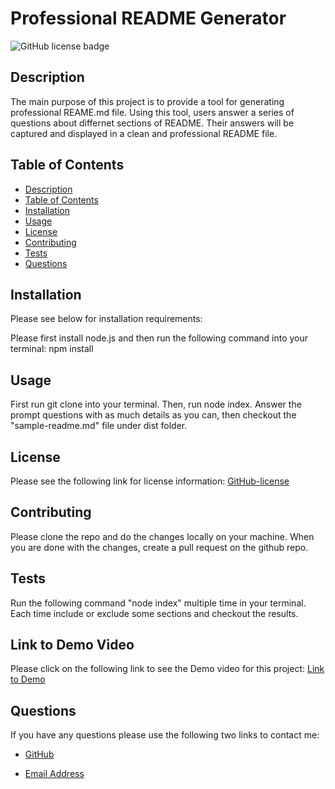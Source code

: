 # Professional README Generator

![GitHub license badge](https://img.shields.io/badge/license-MIT-blue.svg)
## Description

The main purpose of this project is to provide a tool for generating professional REAME.md file. Using this tool, users answer a series of questions about differnet sections of README. Their answers will be captured and displayed in a clean and professional README file.
## Table of Contents
* [Description](#description)
* [Table of Contents](#table-of-contents)
* [Installation](#installation)
* [Usage](#usage)
* [License](#license)
* [Contributing](#contributing)
* [Tests](#tests)
* [Questions](#questions)

## Installation
Please see below for installation requirements:

Please first install node.js and then run the following command into your terminal: npm install

## Usage
First run git clone into your terminal. Then, run node index. Answer the prompt questions with as much details as you can, then checkout the "sample-readme.md" file under dist folder.
## License
Please see the following link for license information: 
[GitHub-license](https://raw.githubusercontent.com/sshahram/readme-generator/develop/utils/license-MIT.txt)
## Contributing
Please clone the repo and do the changes locally on your machine. When you are done with the changes, create a pull request on the github repo.
## Tests
Run the following command "node index" multiple time in your terminal. Each time include or exclude some sections and checkout the results.
## Link to Demo Video
Please click on the following link to see the Demo video for this project:
[Link to Demo](https://drive.google.com/file/d/15IfR7GJpsrBWExQ76Tmzg68ykFF9-eUl/view?usp=sharing)
## Questions

If you have any questions please use the following two links to contact me:

* [GitHub](https://github.com/down-dive)

* [Email Address](mailto:yterlyuk@gmail.com)


